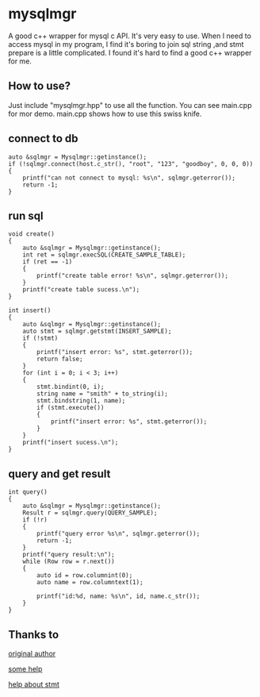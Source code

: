 # mysqlmgr
A good c++ wrapper for mysql c API.  It's very easy to use.
When I  need to access mysql in my program, I find it's boring to join sql string ,and stmt prepare is a little complicated.
I found it's hard to find a good c++ wrapper for me. 




## How to use?
Just include "mysqlmgr.hpp"  to use all the function.
You can see main.cpp for mor demo.
main.cpp shows how to use this swiss knife.



## connect to db
```
auto &sqlmgr = Mysqlmgr::getinstance();
if (!sqlmgr.connect(host.c_str(), "root", "123", "goodboy", 0, 0, 0))
{
    printf("can not connect to mysql: %s\n", sqlmgr.geterror());
    return -1;
}
```

## run sql
```
void create()
{
    auto &sqlmgr = Mysqlmgr::getinstance();
    int ret = sqlmgr.execSQL(CREATE_SAMPLE_TABLE);
    if (ret == -1)
    {
        printf("create table error! %s\n", sqlmgr.geterror());
    }
    printf("create table sucess.\n");
}

int insert()
{
    auto &sqlmgr = Mysqlmgr::getinstance();
    auto stmt = sqlmgr.getstmt(INSERT_SAMPLE);
    if (!stmt)
    {
        printf("insert error: %s", stmt.geterror());
        return false;
    }
    for (int i = 0; i < 3; i++)
    {
        stmt.bindint(0, i);
        string name = "smith" + to_string(i);
        stmt.bindstring(1, name);
        if (stmt.execute())
        {
            printf("insert error: %s", stmt.geterror());
        }
    }
    printf("insert sucess.\n");
}
```

## query and get result
```
int query()
{
    auto &sqlmgr = Mysqlmgr::getinstance();
    Result r = sqlmgr.query(QUERY_SAMPLE);
    if (!r)
    {
        printf("query error %s\n", sqlmgr.geterror());
        return -1;
    }
    printf("query result:\n");
    while (Row row = r.next())
    {
        auto id = row.columnint(0);
        auto name = row.columntext(1);

        printf("id:%d, name: %s\n", id, name.c_str());
    }
}
```



## Thanks to 
[original author ](https://github.com/pstuifzand/mysql-cpp)

[some help](https://github.com/octocat9lee/tools/mysql-cpp/mysqlcpp.h)

[help about stmt](https://github.com/2731381914/mysqlPrepare)




